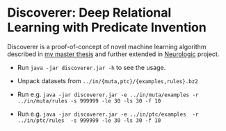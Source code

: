 # Discoverer: Deep Relational Learning with Predicate Invention

Discoverer is a proof-of-concept of novel machine learning algorithm described in [my master thesis](https://github.com/asch/discoverer/raw/master/thesis/2013-thesis.pdf) and further extended in [Neurologic](https://github.com/asch/Neurologic) project.

* Run `java -jar discoverer.jar -h` to see the usage.

* Unpack datasets from `../in/{muta,ptc}/{examples,rules}.bz2`

* Run e.g. `java -jar discoverer.jar -e ../in/muta/examples -r ../in/muta/rules -s 999999 -le 30 -ls 30 -f 10`

* Run e.g. `java -jar discoverer.jar -e ../in/ptc/examples  -r ../in/ptc/rules  -s 999999 -le 30 -ls 30 -f 10`
